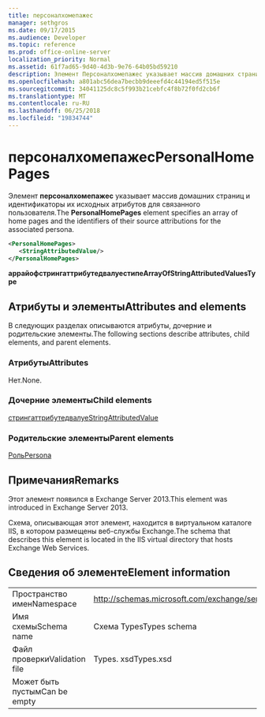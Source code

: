 ```yaml
---
title: персоналхомепажес
manager: sethgros
ms.date: 09/17/2015
ms.audience: Developer
ms.topic: reference
ms.prod: office-online-server
localization_priority: Normal
ms.assetid: 61f7ad65-9d40-4d3b-9e76-64b05bd59210
description: Элемент Персоналхомепажес указывает массив домашних страниц и идентификаторы их исходных атрибутов для связанного пользователя.
ms.openlocfilehash: a801abc56dea7becbb9deeefd4c44194ed5f515e
ms.sourcegitcommit: 34041125dc8c5f993b21cebfc4f8b72f0fd2cb6f
ms.translationtype: MT
ms.contentlocale: ru-RU
ms.lasthandoff: 06/25/2018
ms.locfileid: "19834744"
---
```

# <a name="personalhomepages"></a><span data-ttu-id="a48ab-103">персоналхомепажес</span><span class="sxs-lookup"><span data-stu-id="a48ab-103">PersonalHomePages</span></span>

<span data-ttu-id="a48ab-104">Элемент **персоналхомепажес** указывает массив домашних страниц и идентификаторы их исходных атрибутов для связанного пользователя.</span><span class="sxs-lookup"><span data-stu-id="a48ab-104">The **PersonalHomePages** element specifies an array of home pages and the identifiers of their source attributions for the associated persona.</span></span> 
  
```XML
<PersonalHomePages>
   <StringAttributedValue/>
</PersonalHomePages>
```

 <span data-ttu-id="a48ab-105">**аррайофстрингаттрибутедвалуестипе**</span><span class="sxs-lookup"><span data-stu-id="a48ab-105">**ArrayOfStringAttributedValuesType**</span></span>
## <a name="attributes-and-elements"></a><span data-ttu-id="a48ab-106">Атрибуты и элементы</span><span class="sxs-lookup"><span data-stu-id="a48ab-106">Attributes and elements</span></span>

<span data-ttu-id="a48ab-107">В следующих разделах описываются атрибуты, дочерние и родительские элементы.</span><span class="sxs-lookup"><span data-stu-id="a48ab-107">The following sections describe attributes, child elements, and parent elements.</span></span>
  
### <a name="attributes"></a><span data-ttu-id="a48ab-108">Атрибуты</span><span class="sxs-lookup"><span data-stu-id="a48ab-108">Attributes</span></span>

<span data-ttu-id="a48ab-109">Нет.</span><span class="sxs-lookup"><span data-stu-id="a48ab-109">None.</span></span>
  
### <a name="child-elements"></a><span data-ttu-id="a48ab-110">Дочерние элементы</span><span class="sxs-lookup"><span data-stu-id="a48ab-110">Child elements</span></span>

[<span data-ttu-id="a48ab-111">стрингаттрибутедвалуе</span><span class="sxs-lookup"><span data-stu-id="a48ab-111">StringAttributedValue</span></span>](stringattributedvalue.md)
  
### <a name="parent-elements"></a><span data-ttu-id="a48ab-112">Родительские элементы</span><span class="sxs-lookup"><span data-stu-id="a48ab-112">Parent elements</span></span>

[<span data-ttu-id="a48ab-113">Роль</span><span class="sxs-lookup"><span data-stu-id="a48ab-113">Persona</span></span>](persona.md)
  
## <a name="remarks"></a><span data-ttu-id="a48ab-114">Примечания</span><span class="sxs-lookup"><span data-stu-id="a48ab-114">Remarks</span></span>

<span data-ttu-id="a48ab-115">Этот элемент появился в Exchange Server 2013.</span><span class="sxs-lookup"><span data-stu-id="a48ab-115">This element was introduced in Exchange Server 2013.</span></span>
  
<span data-ttu-id="a48ab-116">Схема, описывающая этот элемент, находится в виртуальном каталоге IIS, в котором размещены веб-службы Exchange.</span><span class="sxs-lookup"><span data-stu-id="a48ab-116">The schema that describes this element is located in the IIS virtual directory that hosts Exchange Web Services.</span></span>
  
## <a name="element-information"></a><span data-ttu-id="a48ab-117">Сведения об элементе</span><span class="sxs-lookup"><span data-stu-id="a48ab-117">Element information</span></span>

|||
|:-----|:-----|
|<span data-ttu-id="a48ab-118">Пространство имен</span><span class="sxs-lookup"><span data-stu-id="a48ab-118">Namespace</span></span>  <br/> |http://schemas.microsoft.com/exchange/services/2006/types  <br/> |
|<span data-ttu-id="a48ab-119">Имя схемы</span><span class="sxs-lookup"><span data-stu-id="a48ab-119">Schema name</span></span>  <br/> |<span data-ttu-id="a48ab-120">Схема Types</span><span class="sxs-lookup"><span data-stu-id="a48ab-120">Types schema</span></span>  <br/> |
|<span data-ttu-id="a48ab-121">Файл проверки</span><span class="sxs-lookup"><span data-stu-id="a48ab-121">Validation file</span></span>  <br/> |<span data-ttu-id="a48ab-122">Types. xsd</span><span class="sxs-lookup"><span data-stu-id="a48ab-122">Types.xsd</span></span>  <br/> |
|<span data-ttu-id="a48ab-123">Может быть пустым</span><span class="sxs-lookup"><span data-stu-id="a48ab-123">Can be empty</span></span>  <br/> ||
   

